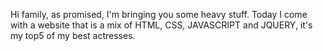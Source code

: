 Hi family, as promised, I'm bringing you some heavy stuff.
Today I come with a website that is a mix of HTML, CSS, JAVASCRIPT and JQUERY, it's my top5 of my best actresses.